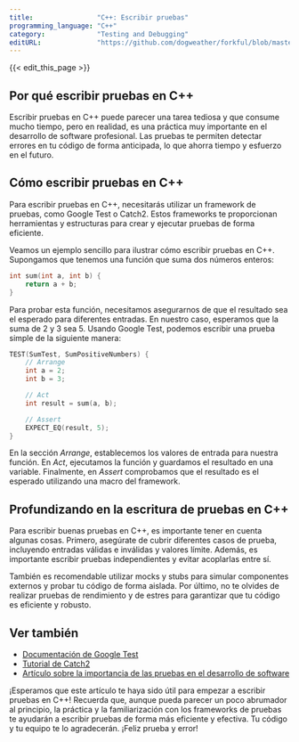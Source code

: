 ```yaml
---
title:                "C++: Escribir pruebas"
programming_language: "C++"
category:             "Testing and Debugging"
editURL:              "https://github.com/dogweather/forkful/blob/master/content/es/cpp/writing-tests.md"
---
```


{{< edit_this_page >}}

## Por qué escribir pruebas en C++

Escribir pruebas en C++ puede parecer una tarea tediosa y que consume mucho tiempo, pero en realidad, es una práctica muy importante en el desarrollo de software profesional. Las pruebas te permiten detectar errores en tu código de forma anticipada, lo que ahorra tiempo y esfuerzo en el futuro.

## Cómo escribir pruebas en C++

Para escribir pruebas en C++, necesitarás utilizar un framework de pruebas, como Google Test o Catch2. Estos frameworks te proporcionan herramientas y estructuras para crear y ejecutar pruebas de forma eficiente.

Veamos un ejemplo sencillo para ilustrar cómo escribir pruebas en C++. Supongamos que tenemos una función que suma dos números enteros:

```C++
int sum(int a, int b) {
    return a + b;
}
```

Para probar esta función, necesitamos asegurarnos de que el resultado sea el esperado para diferentes entradas. En nuestro caso, esperamos que la suma de 2 y 3 sea 5. Usando Google Test, podemos escribir una prueba simple de la siguiente manera:

```C++
TEST(SumTest, SumPositiveNumbers) {
    // Arrange
    int a = 2;
    int b = 3;

    // Act
    int result = sum(a, b);

    // Assert
    EXPECT_EQ(result, 5);
}
```

En la sección *Arrange*, establecemos los valores de entrada para nuestra función. En *Act*, ejecutamos la función y guardamos el resultado en una variable. Finalmente, en *Assert* comprobamos que el resultado es el esperado utilizando una macro del framework.

## Profundizando en la escritura de pruebas en C++

Para escribir buenas pruebas en C++, es importante tener en cuenta algunas cosas. Primero, asegúrate de cubrir diferentes casos de prueba, incluyendo entradas válidas e inválidas y valores límite. Además, es importante escribir pruebas independientes y evitar acoplarlas entre sí.

También es recomendable utilizar mocks y stubs para simular componentes externos y probar tu código de forma aislada. Por último, no te olvides de realizar pruebas de rendimiento y de estres para garantizar que tu código es eficiente y robusto.

## Ver también

- [Documentación de Google Test](https://github.com/google/googletest)
- [Tutorial de Catch2](https://github.com/catchorg/Catch2/blob/master/docs/tutorial.md)
- [Artículo sobre la importancia de las pruebas en el desarrollo de software](https://blog.hartleybrody.com/debug-software/)

¡Esperamos que este artículo te haya sido útil para empezar a escribir pruebas en C++! Recuerda que, aunque pueda parecer un poco abrumador al principio, la práctica y la familiarización con los frameworks de pruebas te ayudarán a escribir pruebas de forma más eficiente y efectiva. Tu código y tu equipo te lo agradecerán. ¡Feliz prueba y error!